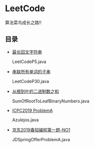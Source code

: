 # LeetCode

算法菜鸟成长之路!!

## 目录

* [最长回文字符串](https://leetcode-cn.com/problems/longest-palindromic-substring/)

  LeetCodeP5.java
  
* [串联所有单词的子串](https://leetcode-cn.com/problems/substring-with-concatenation-of-all-words/)

  LeetCodeP30.java

* [从根到叶的二进制数之和](https://leetcode-cn.com/contest/weekly-contest-131/problems/sum-of-root-to-leaf-binary-numbers/)

  SumOfRootToLeafBinaryNumbers.java
  
* [ICPC2019 ProblemA](./Problem/icpc2019.pdf)
   
  Azulejos.java

* [京东2019春招编程第一题-NO1](./Problem/Problem.md)

  JDSpringOfferProblemA.java

